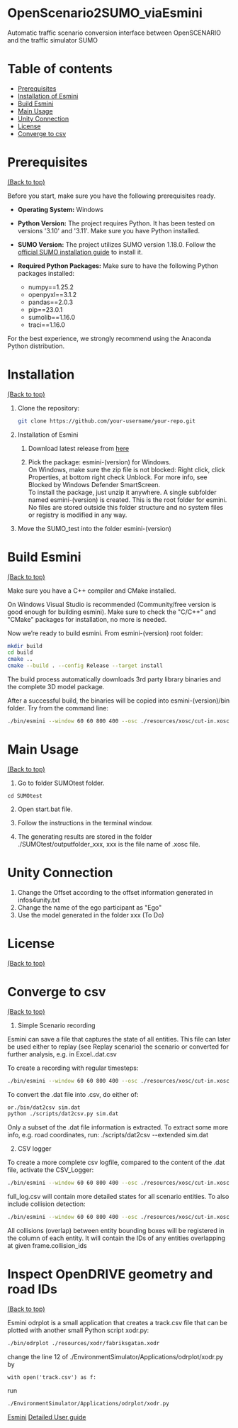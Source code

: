 # OpenScenario2SUMO_viaEsmini
Automatic traffic scenario conversion interface between OpenSCENARIO and the traffic simulator SUMO


# Table of contents

- [Prerequisites](#prerequisites)
- [Installation of Esmini](#installation-of-esmini)
- [Build Esmini](#build-esmini)
- [Main Usage](#main-usage)
- [Unity Connection](#unity-connection)
- [License](#license)
- [Converge to csv](#converge-to-csv)


# Prerequisites
[(Back to top)](#table-of-contents)

Before you start, make sure you have the following prerequisites ready.

- **Operating System:** Windows
- **Python Version:** The project requires Python. It has been tested on versions '3.10' and '3.11'. Make sure you have Python installed.
- **SUMO Version:** The project utilizes SUMO version 1.18.0. Follow the [official SUMO installation guide](https://sumo.dlr.de/docs/Installing/index.html) to install it.
- **Required Python Packages:** Make sure to have the following Python packages installed:

    - numpy==1.25.2
    - openpyxl==3.1.2
    - pandas==2.0.3
    - pip==23.0.1
    - sumolib==1.16.0
    - traci==1.16.0


  
For the best experience, we strongly recommend using the Anaconda Python distribution.

# Installation
[(Back to top)](#table-of-contents)

1. Clone the repository:

   ```bash
   git clone https://github.com/your-username/your-repo.git
   ```


2. Installation of Esmini

   1. Download latest release from [here](https://github.com/esmini/esmini/releases/latest)


   2. Pick the package: esmini-(version) for Windows.   
   On Windows, make sure the zip file is not blocked: Right click, click Properties, at bottom right check Unblock. For more info, see Blocked by Windows Defender SmartScreen.  
   To install the package, just unzip it anywhere. A single subfolder named esmini-(version) is created. This is the root folder for esmini. No files are stored outside this folder structure and no system files or registry is modified in any way.  

3. Move the SUMO_test into the folder esmini-(version)



# Build Esmini
[(Back to top)](#table-of-contents)


Make sure you have a C++ compiler and CMake installed.  

On Windows Visual Studio is recommended (Community/free version is good enough for building esmini). Make sure to check the "C/C++" and "CMake" packages for installation, no more is needed.  

Now we’re ready to build esmini. From esmini-(version) root folder:  

```sh
mkdir build
cd build
cmake ..
cmake --build . --config Release --target install
```
The build process automatically downloads 3rd party library binaries and the complete 3D model package.  

After a successful build, the binaries will be copied into esmini-(version)/bin folder. Try from the command line:  
```sh
./bin/esmini --window 60 60 800 400 --osc ./resources/xosc/cut-in.xosc
```



# Main Usage
[(Back to top)](#table-of-contents)

1. Go to folder SUMOtest folder.
```
cd SUMOtest
```

2. Open start.bat file.
   
4. Follow the instructions in the terminal window.
   
6. The generating results are stored in the folder ./SUMOtest/outputfolder_xxx, xxx is the file name of .xosc file.


# Unity Connection

1. Change the Offset according to the offset information generated in infos4unity.txt 
2. Change the name of the ego participant as "Ego"
3. Use the model generated in the folder xxx (To Do)



# License

[(Back to top)](#table-of-contents)


# Converge to csv
[(Back to top)](#table-of-contents)

1. Simple Scenario recording   

Esmini can save a file that captures the state of all entities. This file can later be used either to replay (see Replay scenario) the scenario or converted for further analysis, e.g. in Excel..dat.csv  

To create a recording with regular timesteps:  
```sh
./bin/esmini --window 60 60 800 400 --osc ./resources/xosc/cut-in.xosc --fixed_timestep 0.05 --record sim.dat
```
To convert the .dat file into .csv, do either of:  
```sh
or./bin/dat2csv sim.dat
python ./scripts/dat2csv.py sim.dat
```
Only a subset of the .dat file information is extracted. To extract some more info, e.g. road coordinates, run: ./scripts/dat2csv --extended sim.dat  

2. CSV logger

To create a more complete csv logfile, compared to the content of the .dat file, activate the CSV_Logger:
```sh
./bin/esmini --window 60 60 800 400 --osc ./resources/xosc/cut-in.xosc --fixed_timestep 0.05 --csv_logger full_log.csv
```
full_log.csv will contain more detailed states for all scenario entities. To also include collision detection:
```sh
./bin/esmini --window 60 60 800 400 --osc ./resources/xosc/cut-in.xosc --fixed_timestep 0.05 --csv_logger full_log.csv --collision
```
All collisions (overlap) between entity bounding boxes will be registered in the column of each entity. It will contain the IDs of any entities overlapping at given frame.collision_ids

# Inspect OpenDRIVE geometry and road IDs
[(Back to top)](#table-of-contents)

Esmini odrplot is a small application that creates a track.csv file that can be plotted with another small Python script xodr.py:
```sh
./bin/odrplot ./resources/xodr/fabriksgatan.xodr
```
change the line 12 of ./EnvironmentSimulator/Applications/odrplot/xodr.py by 
```
with open('track.csv') as f:
```
run 
```sh
./EnvironmentSimulator/Applications/odrplot/xodr.py
```

[Esmini](https://github.com/esmini/esmini.git)
[Detailed User guide](https://esmini.github.io)


